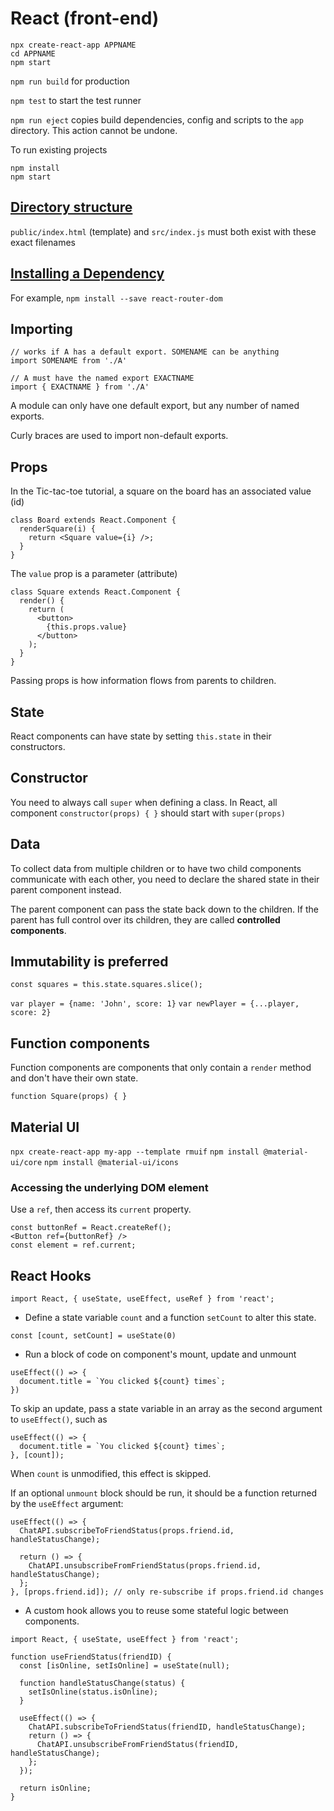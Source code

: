 # React (front-end)

```
npx create-react-app APPNAME
cd APPNAME
npm start
```

`npm run build` for production

`npm test` to start the test runner

`npm run eject` copies build dependencies, config and scripts to the `app` directory. This action cannot be undone.

To run existing projects

```
npm install
npm start
```

## [Directory structure](https://facebook.github.io/create-react-app/docs/folder-structure)

`public/index.html` (template) and `src/index.js` must both exist with these exact filenames

## [Installing a Dependency](https://facebook.github.io/create-react-app/docs/installing-a-dependency)

For example, `npm install --save react-router-dom`

## Importing

```
// works if A has a default export. SOMENAME can be anything
import SOMENAME from './A'
```

```
// A must have the named export EXACTNAME
import { EXACTNAME } from './A'
```

A module can only have one default export, but any number of named exports.

Curly braces are used to import non-default exports.

## Props

In the Tic-tac-toe tutorial, a square on the board has an associated value (id)

```
class Board extends React.Component {
  renderSquare(i) {
    return <Square value={i} />;
  }
}
```

The `value` prop is a parameter (attribute)

```
class Square extends React.Component {
  render() {
    return (
      <button>
        {this.props.value}
      </button>
    );
  }
}
```

Passing props is how information flows from parents to children.

## State

React components can have state by setting `this.state` in their constructors.

## Constructor

You need to always call `super` when defining a class. In React, all component `constructor(props) { }` should start with `super(props)`

## Data

To collect data from multiple children or to have two child components communicate with each other, you need to declare the shared state in their parent component instead.

The parent component can pass the state back down to the children. If the parent has full control over its children, they are called **controlled components**.

## Immutability is preferred

`const squares = this.state.squares.slice();`

`var player = {name: 'John', score: 1}`
`var newPlayer = {...player, score: 2}`

## Function components

Function components are components that only contain a `render` method and don't have their own state.

`function Square(props) { }`

## Material UI

`npx create-react-app my-app --template rmuif`
`npm install @material-ui/core`
`npm install @material-ui/icons`

### Accessing the underlying DOM element

Use a `ref`, then access its `current` property.

```
const buttonRef = React.createRef();
<Button ref={buttonRef} />
const element = ref.current;
```

## React Hooks

```
import React, { useState, useEffect, useRef } from 'react';
```

* Define a state variable `count` and a function `setCount` to alter this state.

`const [count, setCount] = useState(0)`

* Run a block of code on component's mount, update and unmount

```
useEffect(() => {
  document.title = `You clicked ${count} times`;
})
```

To skip an update, pass a state variable in an array as the second argument to `useEffect()`, such as

```
useEffect(() => {
  document.title = `You clicked ${count} times`;
}, [count]);
```

When `count` is unmodified, this effect is skipped.

If an optional `unmount` block should be run, it should be a function returned by the `useEffect` argument:

```
useEffect(() => {
  ChatAPI.subscribeToFriendStatus(props.friend.id, handleStatusChange);

  return () => {
    ChatAPI.unsubscribeFromFriendStatus(props.friend.id, handleStatusChange);
  };
}, [props.friend.id]); // only re-subscribe if props.friend.id changes
```

* A custom hook allows you to reuse some stateful logic between components.

```
import React, { useState, useEffect } from 'react';

function useFriendStatus(friendID) {
  const [isOnline, setIsOnline] = useState(null);

  function handleStatusChange(status) {
    setIsOnline(status.isOnline);
  }

  useEffect(() => {
    ChatAPI.subscribeToFriendStatus(friendID, handleStatusChange);
    return () => {
      ChatAPI.unsubscribeFromFriendStatus(friendID, handleStatusChange);
    };
  });

  return isOnline;
}
```